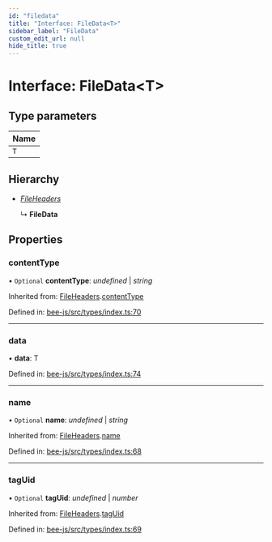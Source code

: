 ```yaml
---
id: "filedata"
title: "Interface: FileData<T>"
sidebar_label: "FileData"
custom_edit_url: null
hide_title: true
---
```


# Interface: FileData<T\>

## Type parameters

Name |
:------ |
`T` |

## Hierarchy

* [*FileHeaders*](fileheaders.md)

  ↳ **FileData**

## Properties

### contentType

• `Optional` **contentType**: *undefined* \| *string*

Inherited from: [FileHeaders](fileheaders.md).[contentType](fileheaders.md#contenttype)

Defined in: [bee-js/src/types/index.ts:70](https://github.com/ethersphere/bee-js/blob/0ac3a7d/src/types/index.ts#L70)

___

### data

• **data**: T

Defined in: [bee-js/src/types/index.ts:74](https://github.com/ethersphere/bee-js/blob/0ac3a7d/src/types/index.ts#L74)

___

### name

• `Optional` **name**: *undefined* \| *string*

Inherited from: [FileHeaders](fileheaders.md).[name](fileheaders.md#name)

Defined in: [bee-js/src/types/index.ts:68](https://github.com/ethersphere/bee-js/blob/0ac3a7d/src/types/index.ts#L68)

___

### tagUid

• `Optional` **tagUid**: *undefined* \| *number*

Inherited from: [FileHeaders](fileheaders.md).[tagUid](fileheaders.md#taguid)

Defined in: [bee-js/src/types/index.ts:69](https://github.com/ethersphere/bee-js/blob/0ac3a7d/src/types/index.ts#L69)
